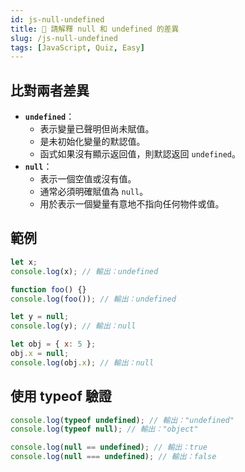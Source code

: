 ```yaml
---
id: js-null-undefined
title: 📄 請解釋 null 和 undefined 的差異
slug: /js-null-undefined
tags: [JavaScript, Quiz, Easy]
---
```


## 比對兩者差異

- **`undefined`**：
  - 表示變量已聲明但尚未賦值。
  - 是未初始化變量的默認值。
  - 函式如果沒有顯示返回值，則默認返回 `undefined`。
- **`null`**：
  - 表示一個空值或沒有值。
  - 通常必須明確賦值為 `null`。
  - 用於表示一個變量有意地不指向任何物件或值。

## 範例

```js
let x;
console.log(x); // 輸出：undefined

function foo() {}
console.log(foo()); // 輸出：undefined

let y = null;
console.log(y); // 輸出：null

let obj = { x: 5 };
obj.x = null;
console.log(obj.x); // 輸出：null
```

## 使用 typeof 驗證

```js
console.log(typeof undefined); // 輸出："undefined"
console.log(typeof null); // 輸出："object"

console.log(null == undefined); // 輸出：true
console.log(null === undefined); // 輸出：false
```
